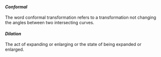 #### *Conformal*

The word conformal transformation refers to a transformation not changing the angles between two intersecting curves.

#### *Dilation*

The act of expanding or enlarging or the state of being expanded or enlarged.
